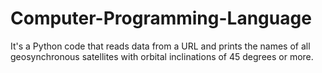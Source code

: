 # Computer-Programming-Language
It's a Python code that reads data from a URL and prints the names of all geosynchronous satellites with orbital inclinations of 45 degrees or more.
